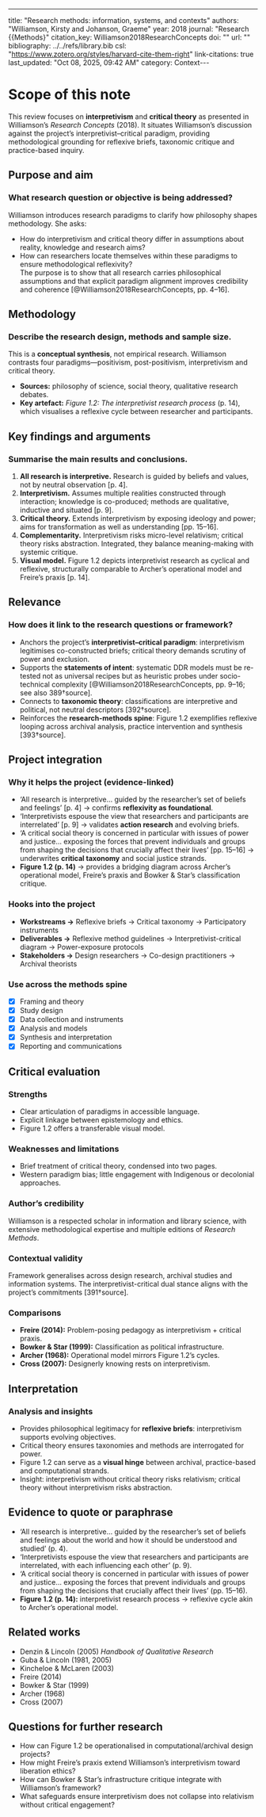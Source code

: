 ---
title: "Research methods: information, systems, and contexts"
authors: "Williamson, Kirsty and Johanson, Graeme"
year: 2018
journal: "Research {{Methods}"
citation_key: Williamson2018ResearchConcepts
doi: ""
url: ""
bibliography: ../../refs/library.bib
csl: "https://www.zotero.org/styles/harvard-cite-them-right"
link-citations: true
last_updated: "Oct 08, 2025, 09:42 AM"
category: Context---
# Scope of this note
This review focuses on **interpretivism** and **critical theory** as presented in Williamson’s *Research Concepts* (2018). It situates Williamson’s discussion against the project’s interpretivist–critical paradigm, providing methodological grounding for reflexive briefs, taxonomic critique and practice-based inquiry.

## Purpose and aim
### What research question or objective is being addressed?
Williamson introduces research paradigms to clarify how philosophy shapes methodology. She asks:  
- How do interpretivism and critical theory differ in assumptions about reality, knowledge and research aims?  
- How can researchers locate themselves within these paradigms to ensure methodological reflexivity?  
The purpose is to show that all research carries philosophical assumptions and that explicit paradigm alignment improves credibility and coherence [@Williamson2018ResearchConcepts, pp. 4–16].

## Methodology
### Describe the research design, methods and sample size.
This is a **conceptual synthesis**, not empirical research. Williamson contrasts four paradigms—positivism, post-positivism, interpretivism and critical theory.  
- **Sources:** philosophy of science, social theory, qualitative research debates.  
- **Key artefact:** *Figure 1.2: The interpretivist research process* (p. 14), which visualises a reflexive cycle between researcher and participants.  

## Key findings and arguments
### Summarise the main results and conclusions.
1. **All research is interpretive.** Research is guided by beliefs and values, not by neutral observation [p. 4].  
2. **Interpretivism.** Assumes multiple realities constructed through interaction; knowledge is co-produced; methods are qualitative, inductive and situated [p. 9].  
3. **Critical theory.** Extends interpretivism by exposing ideology and power; aims for transformation as well as understanding [pp. 15–16].  
4. **Complementarity.** Interpretivism risks micro-level relativism; critical theory risks abstraction. Integrated, they balance meaning-making with systemic critique.  
5. **Visual model.** Figure 1.2 depicts interpretivist research as cyclical and reflexive, structurally comparable to Archer’s operational model and Freire’s praxis [p. 14].

## Relevance
### How does it link to the research questions or framework?
- Anchors the project’s **interpretivist–critical paradigm**: interpretivism legitimises co-constructed briefs; critical theory demands scrutiny of power and exclusion.  
- Supports the **statements of intent**: systematic DDR models must be re-tested not as universal recipes but as heuristic probes under socio-technical complexity [@Williamson2018ResearchConcepts, pp. 9–16; see also 389†source].  
- Connects to **taxonomic theory**: classifications are interpretive and political, not neutral descriptors [392†source].  
- Reinforces the **research-methods spine**: Figure 1.2 exemplifies reflexive looping across archival analysis, practice intervention and synthesis [393†source].  

## Project integration
### Why it helps the project (evidence-linked)
- ‘All research is interpretive… guided by the researcher’s set of beliefs and feelings’ [p. 4] → confirms **reflexivity as foundational**.  
- ‘Interpretivists espouse the view that researchers and participants are interrelated’ [p. 9] → validates **action research** and evolving briefs.  
- ‘A critical social theory is concerned in particular with issues of power and justice… exposing the forces that prevent individuals and groups from shaping the decisions that crucially affect their lives’ [pp. 15–16] → underwrites **critical taxonomy** and social justice strands.  
- **Figure 1.2 (p. 14)** → provides a bridging diagram across Archer’s operational model, Freire’s praxis and Bowker & Star’s classification critique.  

### Hooks into the project
- **Workstreams →** Reflexive briefs → Critical taxonomy → Participatory instruments  
- **Deliverables →** Reflexive method guidelines → Interpretivist-critical diagram → Power-exposure protocols  
- **Stakeholders →** Design researchers → Co-design practitioners → Archival theorists  

### Use across the methods spine
- [x] Framing and theory  
- [x] Study design  
- [x] Data collection and instruments  
- [x] Analysis and models  
- [x] Synthesis and interpretation  
- [x] Reporting and communications  

## Critical evaluation
### Strengths
- Clear articulation of paradigms in accessible language.  
- Explicit linkage between epistemology and ethics.  
- Figure 1.2 offers a transferable visual model.  

### Weaknesses and limitations
- Brief treatment of critical theory, condensed into two pages.  
- Western paradigm bias; little engagement with Indigenous or decolonial approaches.  

### Author’s credibility
Williamson is a respected scholar in information and library science, with extensive methodological expertise and multiple editions of *Research Methods*.  

### Contextual validity
Framework generalises across design research, archival studies and information systems. The interpretivist-critical dual stance aligns with the project’s commitments [391†source].  

### Comparisons
- **Freire (2014):** Problem-posing pedagogy as interpretivism + critical praxis.  
- **Bowker & Star (1999):** Classification as political infrastructure.  
- **Archer (1968):** Operational model mirrors Figure 1.2’s cycles.  
- **Cross (2007):** Designerly knowing rests on interpretivism.  

## Interpretation
### Analysis and insights
- Provides philosophical legitimacy for **reflexive briefs**: interpretivism supports evolving objectives.  
- Critical theory ensures taxonomies and methods are interrogated for power.  
- Figure 1.2 can serve as a **visual hinge** between archival, practice-based and computational strands.  
- Insight: interpretivism without critical theory risks relativism; critical theory without interpretivism risks abstraction.  

## Evidence to quote or paraphrase
- ‘All research is interpretive… guided by the researcher’s set of beliefs and feelings about the world and how it should be understood and studied’ (p. 4).  
- ‘Interpretivists espouse the view that researchers and participants are interrelated, with each influencing each other’ (p. 9).  
- ‘A critical social theory is concerned in particular with issues of power and justice… exposing the forces that prevent individuals and groups from shaping the decisions that crucially affect their lives’ (pp. 15–16).  
- **Figure 1.2 (p. 14):** interpretivist research process → reflexive cycle akin to Archer’s operational model.  

## Related works
- Denzin & Lincoln (2005) *Handbook of Qualitative Research*  
- Guba & Lincoln (1981, 2005)  
- Kincheloe & McLaren (2003)  
- Freire (2014)  
- Bowker & Star (1999)  
- Archer (1968)  
- Cross (2007)  

## Questions for further research
- How can Figure 1.2 be operationalised in computational/archival design projects?  
- How might Freire’s praxis extend Williamson’s interpretivism toward liberation ethics?  
- How can Bowker & Star’s infrastructure critique integrate with Williamson’s framework?  
- What safeguards ensure interpretivism does not collapse into relativism without critical engagement?  